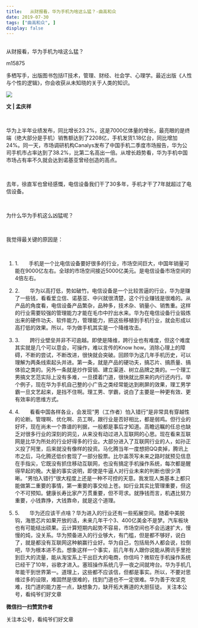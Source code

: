```yaml
---
title:   从财报看，华为手机为啥这么猛？-曲高和众
date: 2019-07-30
tags: ["曲高和众", ]
display: false
---
```



## 



从财报看，华为手机为啥这么猛？




m15875




多栖写手，出版图书包括IT技术，管理、财经、社会学、心理学。最近出版《人性与个性的逻辑》，你会收获从未知晓的关于人类的知识。


<img class="rich_pages" data-ratio="0.6666666666666666" data-s="300,640" src="https://mmbiz.qpic.cn/mmbiz_jpg/fxGMiaL5Zj1jiby6gA5zoa2kIHHXFAsXrYy0mDKQ0nGj4LicTYK8hPjRjCMC8xv9oJfdLCcXxgLDCqEAkUQJojb1A/640?wx_fmt=jpeg" data-type="jpeg" data-w="639" style=""/>

**文 | 孟庆祥**



&nbsp;

华为上半年业绩发布，同比增长23.2%，这是7000亿体量的增长，最亮眼的是终端（绝大部分是手机）销售额达到了2208亿，手机发货1.18亿台，同比增加24%。同一天，市场调研机构Canalys发布了中国手机二季度市场报告，华为公司手机市占率达到了38.2%，比第二名高出一倍。从增长趋势看，华为手机中国市场占有率不久就会达到诺基亚曾经创造的高点。

&nbsp;

去年，徐直军也曾经感慨，电信设备我们干了30多年，手机才干了7年就超过了电信设备。

&nbsp;

为什么华为手机这么凶猛呢？

&nbsp;

我觉得最关键的原因是：

&nbsp;
1. 1.&nbsp;&nbsp;&nbsp;&nbsp;&nbsp;&nbsp;&nbsp;手机是一个比电信设备要好很多的行业，市场空间巨大，中国年销量可能在9000亿左右。全球的市场空间接近5000亿美元。是电信设备市场空间的4倍左右。
&nbsp;
1. 2.&nbsp;&nbsp;&nbsp;&nbsp;&nbsp;&nbsp;&nbsp;华为以高打低，势如破竹。电信设备是一个比较苦逼的行业，华为是赚了一些钱，看看爱立信、诺基亚、中兴就很清楚，这个行业赚钱是很难的。从产品的角度看，电信设备产品繁杂，品种多，技术杂、销量小、销售重。这样的行业需要较强的管理能力才能在毛巾中拧出水来。华为在电信设备行业锻炼出来的硬件功夫、软件能力，管理能力，把这些移植到手机行业，就会形成以高打低的效果。所以，华为做手机其实是一个降维攻击。

1. 3.&nbsp;&nbsp;&nbsp;&nbsp;&nbsp;&nbsp;&nbsp;跨行业壁垒并非不可逾越。即使是降维，跨行业也有难度，但这个难度其实就是几个可以意会，可操作，难以言传的Know how。消除心理上的障碍，不断的尝试，不断改进，很快就会突破。回顾华为这几年手机历史，可以理解为两条线索起头并进。第一条，就是产品的硬功夫，搞芯片、搞质量、搞体验之类的。另外一条就是炒作营销、建立渠道、树立品牌之类的。一个理工男搞文艺范实际上没有多难，一旦摸着门道，很快就比原来的内行还内行。举个例子，现在华为手机自己整的小广告之类经常能达到刷屏的效果，理工男学霸一旦文艺起来，是挡不住啊。理工男、学霸，说白了主要是一种更有效、更有效率的思维方式。

1. 4.&nbsp;&nbsp;&nbsp;&nbsp;&nbsp;&nbsp;&nbsp;看看中国各样各业，会发现“男（工作者）怕入错行”是非常具有穿越性的论断。管理啊、优化啊、员工啊，跟行业是否好相比，都是弱鸡。但行业的好坏，现在尚未一个靠谱的判据，一般都是事后才知道。高瞻远瞩的任总也缺乏对很多行业的深刻的洞见，从来没有动过进入互联网的心思。现在看来互联网是比华为所处的行业好得多的行业。大部分进入了互联网行业的人，如孙正义投了阿里，后来就没有像样的投资。马化腾当年一度想把QQ卖掉，腾讯上市之后，马化腾还低价套现了一部分股票。比尔盖茨写未来之路时就预见信息在手指尖，它既没有抓住移动互联网，也没有搞定手机操作系统，每次都是醒得早起的晚。大量的事实说明，即使是牛逼人对行业未来的判断也很少清晰。“男怕入错行”很大程度上还是一种不可控的天意。我发现人类基本上都只能做第二重要的事情，第一重要的事交给上苍。如行业其实比管理重要，但这个不可预知。健康长寿比家产万贯重要，但不苛求。就挣钱而言，机遇比努力重要，小钱靠挣，大钱靠命，就是这个道理。

1. 5.&nbsp;&nbsp;&nbsp;&nbsp;&nbsp;&nbsp;&nbsp;华为还应该干点啥？华为进入的行业还有一些拓展空间。随着中美脱钩，海思芯片如果开放的话，未来几年干个3、400亿美金不是梦。汽车板块也有可能结出硕果。云计算短期内起势不容易，市场空间也不会迅速扩大，慢慢的炖，没关系。华为预备进入的行业够大，有门槛，但是都不够好，说白了，就是都没有互联网这种躺赢行业好。华为自己，包括局外人都会说，拉倒吧，华为根本进不去。想象这样一个事实，前几年有人跟你说能从腾讯手里抢到巨大的流量，能从淘宝系上干出巨大的电商，你信吗？微软在手机操作系统已经干了10年，谷歌才进入。塞班操作系统几乎一夜之间就垮台。华为手机几年能干到世界第一。道理上，这些都不应该信，但都是事实。所以，不要对思维过多的设限，难固然是很难的，找到门道也不一定很难。华为善于攻坚克难，找门道的能力差一点，缺想象力，缺开拓大赛道的大胆狂徒。
关注本公号，看纯爷们好文章


**微信扫一扫赞赏作者**






关注本公号，看纯爷们好文章